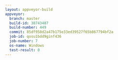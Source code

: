```yaml
---
layout: appveyor-build
appveyor:
  branch: master
  build-id: 38743487
  build-number: 449
  commit: 85df958d2a47b175e33ed39527f65b867794bf2a
  job-id: qosu1bdd9ginf436
  job-number: 7
  os-name: Windows
  test-result: 0
---
```

